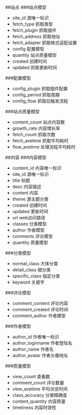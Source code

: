 ##站点
###站点模型
* site_id 源唯一标识
* fetch_type 抓取类型
* fetch_plugin 抓取插件
* fetch_address 抓取地址
* fetch_adapter 抓取格式适配设置
* config 配置模型
* quantity 站点质量模型
* created 创建时间
* updated 抓取更新时间

###配置模型
* config_plugin 抓取插件配置
* config_period 抓取周期
* config_flow 抓取后触发流程

###站点质量模型
* content_count 站点内容数
* growth_rate 内容增长率
* fetch_count 抓取次数
* fetch_avetime 抓取平均耗时
* flow_avetime 处理流程平均耗时


##内容
###内容模型
* content_id  内容唯一标识
* site_id 源唯一标识
* title 标题
* desc 内容描述
* content 内容
* theme 源主题分类
* created 创建时间
* updated 更新时间
* url web访问路径
* classes 分类模型
* author 作者模型
* comments 评论模型
* quantity 质量模型

###分类模型
* normal_class 大体分类
* detail_class 细分类
* specific_class 指定分类
* keyword 关键字

###评论模型
* comment_content 评论内容
* comment_created 评论时间
* comment_author 作者模型 

###作者模型
* author_id 作者唯一标识
* author_loginname 作者登陆名
* author_name 作者名
* author_avatar 作者头像地址

###质量模型
* view_count 查看数
* comment_count 评论数量
* view_avetime 平均浏览时间
* class_accuracy 分类精确度
* content_quantity 内容质量
* timeliness 内容时效性

